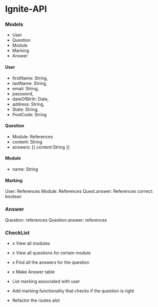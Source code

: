 # Ignite-API
### Models
* User
* Question
* Module
* Marking
* Answer

#### User
* firstName: String,
* lastName: String,
* email: String,
* password,
* dateOfBirth: Date,
* address: String,
* State: String,
* PostCode: String

#### Question
* Module: References
* content: String
* answers: [{
  content:String
}]

#### Module
* name: String

#### Marking
User: References
Module: References
Quest.answer: References
correct: boolean

### Answer
Question: references
Question.answer: references


### CheckList
* x View all modules
* x View all questions for certain module
* x Find all the answers for the question
* x Make Answer table
* List marking associated with user

* Add marking functionality that checks if the question is right
* Refactor the routes alot